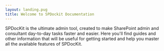 ```yaml
---
layout: landing.pug
title: Welcome to SPDockit Documentation 
---
```


SPDocKit is the ultimate admin tool, created to make SharePoint admin and consultant day-to-day tasks faster and easier. Here you'll find guides and other information that will be useful for getting started and help you master all the available features of SPDocKit.
